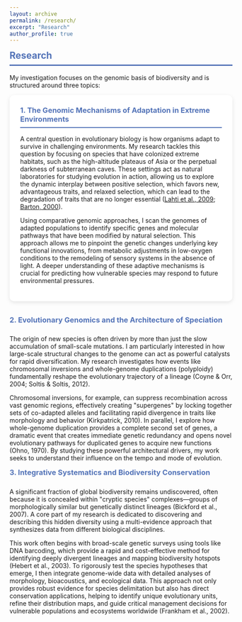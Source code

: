 ```yaml
---
layout: archive
permalink: /research/
excerpt: "Research"
author_profile: true
---
```


<style>
.topic-box {
  background: white;
  border-radius: 10px;
  box-shadow: 0 3px 10px rgba(0,0,0,0.1);
  padding: 1.5rem;
  margin-bottom: 2rem;
}
.topic-box h3 {
  color: #5474B8;
  margin-top: 0;
  padding-bottom: 0.5rem;
  border-bottom: 2px solid #5474B8;
}
</style>

<div class="section-card">
  <h2 style="color: #5474B8; border-bottom: 3px solid #5474B8; padding-bottom: 0.5rem; margin-top: 0.5rem;">Research</h2>
  <p>My investigation focuses on the genomic basis of biodiversity and is structured around three topics:</p>

  <div class="topic-box">
    <h3>1. The Genomic Mechanisms of Adaptation in Extreme Environments</h3>
    <p>A central question in evolutionary biology is how organisms adapt to survive in challenging environments. My research tackles this question by focusing on species that have colonized extreme habitats, such as the high-altitude plateaus of Asia or the perpetual darkness of subterranean caves. These settings act as natural laboratories for studying evolution in action, allowing us to explore the dynamic interplay between positive selection, which favors new, advantageous traits, and relaxed selection, which can lead to the degradation of traits that are no longer essential (<a href="https://pubmed.ncbi.nlm.nih.gov/19500875/" target="_blank">Lahti et al., 2009</a>; <a href="https://pubmed.ncbi.nlm.nih.gov/11127900/" target="_blank">Barton, 2000</a>).</p>
    <p>Using comparative genomic approaches, I scan the genomes of adapted populations to identify specific genes and molecular pathways that have been modified by natural selection. This approach allows me to pinpoint the genetic changes underlying key functional innovations, from metabolic adjustments in low-oxygen conditions to the remodeling of sensory systems in the absence of light. A deeper understanding of these adaptive mechanisms is crucial for predicting how vulnerable species may respond to future environmental pressures.</p>
  </div>
  
  <h3 style="color: #5474B8; padding-bottom: 0.5rem; margin-top: 0.5rem;">2. Evolutionary Genomics and the Architecture of Speciation</h3>
  <p>The origin of new species is often driven by more than just the slow accumulation of small-scale mutations. I am particularly interested in how large-scale structural changes to the genome can act as powerful catalysts for rapid diversification. My research investigates how events like chromosomal inversions and whole-genome duplications (polyploidy) fundamentally reshape the evolutionary trajectory of a lineage (Coyne & Orr, 2004; Soltis & Soltis, 2012).</p>
  <p>Chromosomal inversions, for example, can suppress recombination across vast genomic regions, effectively creating "supergenes" by locking together sets of co-adapted alleles and facilitating rapid divergence in traits like morphology and behavior (Kirkpatrick, 2010). In parallel, I explore how whole-genome duplication provides a complete second set of genes, a dramatic event that creates immediate genetic redundancy and opens novel evolutionary pathways for duplicated genes to acquire new functions (Ohno, 1970). By studying these powerful architectural drivers, my work seeks to understand their influence on the tempo and mode of evolution.</p>

  <h3 style="color: #5474B8; padding-bottom: 0.5rem; margin-top: 0.5rem;">3. Integrative Systematics and Biodiversity Conservation</h3>
  <p>A significant fraction of global biodiversity remains undiscovered, often because it is concealed within "cryptic species" complexes—groups of morphologically similar but genetically distinct lineages (Bickford et al., 2007). A core part of my research is dedicated to discovering and describing this hidden diversity using a multi-evidence approach that synthesizes data from different biological disciplines.</p>
  <p>This work often begins with broad-scale genetic surveys using tools like DNA barcoding, which provide a rapid and cost-effective method for identifying deeply divergent lineages and mapping biodiversity hotspots (Hebert et al., 2003). To rigorously test the species hypotheses that emerge, I then integrate genome-wide data with detailed analyses of morphology, bioacoustics, and ecological data. This approach not only provides robust evidence for species delimitation but also has direct conservation applications, helping to identify unique evolutionary units, refine their distribution maps, and guide critical management decisions for vulnerable populations and ecosystems worldwide (Frankham et al., 2002).</p>
</div>
